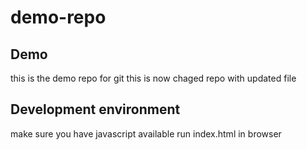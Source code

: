# demo-repo
## Demo 
this is the demo repo for git 
this is now chaged repo with updated file
## Development environment 
make sure you have javascript available 
run index.html in browser 
